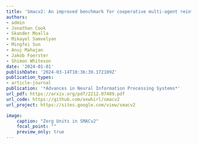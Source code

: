 ```yaml
---
title: 'Smacv2: An improved benchmark for cooperative multi-agent reinforcement learning'
authors:
- admin
- Jonathan Cook
- Skander Moalla
- Mikayel Samvelyan
- Mingfei Sun
- Anuj Mahajan
- Jakob Foerster
- Shimon Whiteson
date: '2024-01-01'
publishDate: '2024-03-14T10:36:39.172109Z'
publication_types:
- article-journal
publication: '*Advances in Neural Information Processing Systems*'
url_pdf: https://arxiv.org/pdf/2212.07489.pdf
url_code: https://github.com/oxwhirl/smacv2
url_project: https://sites.google.com/view/smacv2

image:
    caption: "Zerg Units in SMACv2"
    focal_point: ""
    preview_only: true
---
```

